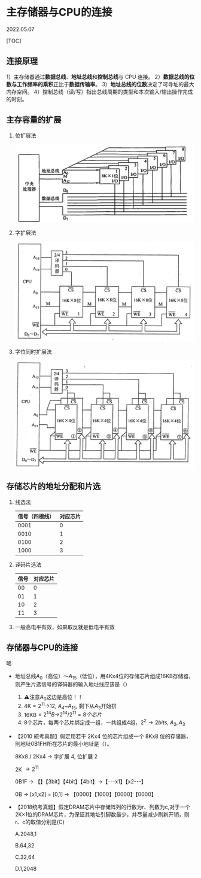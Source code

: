 # 主存储器与CPU的连接
2022.05.07

[TOC]

## 连接原理

1）主存储器通过**数据总线**、**地址总线**和**控制总线**与 CPU 连接。
2）**数据总线的位数与工作频率的乘积**正比于**数据传输率**。
3）**地址总线的位数**决定了可寻址的最大内存空间。
4）控制总线（读/写）指出总线周期的类型和本次输入/输出操作完成的时刻。

## 主存容量的扩展

1. 位扩展法

   <img src="./resources/IMG_DC4BA0C76A32-1.png" alt="IMG_DC4BA0C76A32-1" style="zoom:80%;" />

2. 字扩展法

   <img src="./resources/image-20220507123135822.png" alt="image-20220507123135822" style="zoom:67%;" />

3. 字位同时扩展法

   <img src="./resources/image-20220507123231922.png" alt="image-20220507123231922" style="zoom:80%;" />

## 存储芯片的地址分配和片选

1. 线选法

   | 信号（四根线） | 对应芯片 |
   | -------------- | -------- |
   | 0001           | 0        |
   | 0010           | 1        |
   | 0100           | 2        |
   | 1000           | 3        |

2. 译码片选法

   | 信号 | 对应芯片 |
   | ---- | -------- |
   | 00   | 0        |
   | 01   | 1        |
   | 10   | 2        |
   | 11   | 3        |

3. 一般高电平有效，如果取反就是低电平有效

## 存储器与CPU的连接

略

* 地址总线$A_0$（高位）～$A_{15}$（低位），用4Kx4位的存储芯片组成16KB存储器，则产生片选信号的译码器的输入地址线应该是（）

  1. ⚠️注意$A_0$这边是高位！！
  2. 4K$=2^{11}\to$12, $A_4$~$A_{15}$, 剩下从$A_3$开始排
  3. 16KB$=2^{14}B\to$$2^{14}/2^{11}=8个芯片$
  4. 8个芯片，每两个芯片绑定成一组，一共组成4组，$2^2\to2bits$, $A_2,A_3$

* 【2010 統考真题】假定用若干 2Kx4 位的芯片组成一个 8Kx8 位的存储器，則地址0B1FH所在芯片的最小地址是（）。

  8Kx8 / 2Kx4 -> 字扩展 4, 位扩展 2

  2K $\to 2^{11}$ 

  0B1F -> 【】【3bit】【4bit】【4bit】->【---x1】【x2---】

  0B -> [x1,x2] = [0,1] -> 【0000】【1000】【0000】【0000】

* 【2018统考真题】假定DRAM芯片中存储阵列的行数为r、列数为c,对于一个2K×1位的DRAM芯片，为保证其地址引脚数最少，并尽量减少刷新开销，则r、c的取值分别是(C)

  A.2048,1

  B.64,32

  C.32,64

  D.1,2048